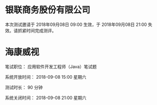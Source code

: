 # 银联商务股份有限公司 

本次测试邀请于 2018年09月08日 09:00 生效，于 2018年09月08日 21:00 失效。请抓紧时间完成测评。



# 海康威视

笔试职位： 应用软件开发工程师（Java）笔试题

系统开放时间： 2018-09-08 15:00 星期六

测试时长： 90 分钟

系统关闭时间： 2018-09-08 21:00 星期六

